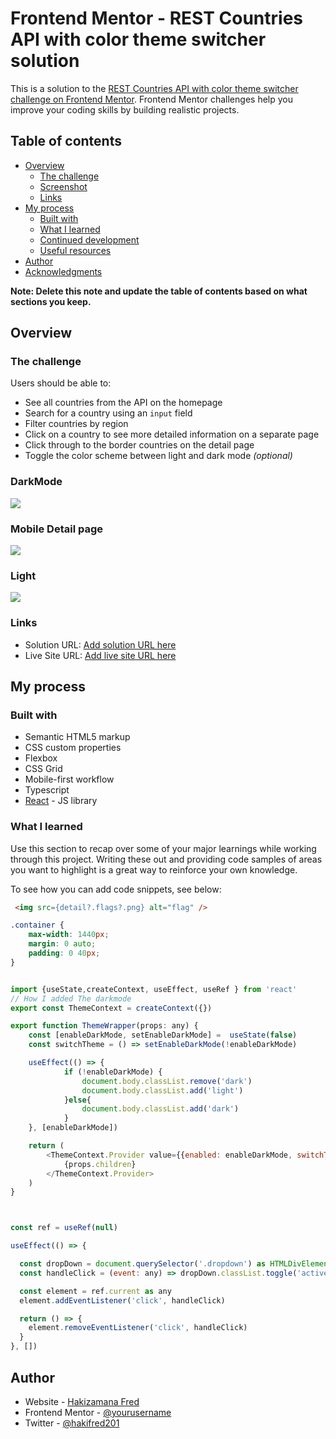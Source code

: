 # Frontend Mentor - REST Countries API with color theme switcher solution

This is a solution to the [REST Countries API with color theme switcher challenge on Frontend Mentor](https://www.frontendmentor.io/challenges/rest-countries-api-with-color-theme-switcher-5cacc469fec04111f7b848ca). Frontend Mentor challenges help you improve your coding skills by building realistic projects. 

## Table of contents

- [Overview](#overview)
  - [The challenge](#the-challenge)
  - [Screenshot](#screenshot)
  - [Links](#links)
- [My process](#my-process)
  - [Built with](#built-with)
  - [What I learned](#what-i-learned)
  - [Continued development](#continued-development)
  - [Useful resources](#useful-resources)
- [Author](#author)
- [Acknowledgments](#acknowledgments)

**Note: Delete this note and update the table of contents based on what sections you keep.**

## Overview

### The challenge

Users should be able to:

- See all countries from the API on the homepage
- Search for a country using an `input` field
- Filter countries by region
- Click on a country to see more detailed information on a separate page
- Click through to the border countries on the detail page
- Toggle the color scheme between light and dark mode *(optional)*

### DarkMode
![](./public/darkmode-home.png)

### Mobile Detail page
![](./public/detail-mobile.png)

### Light
![](./public/lightmode-home.png)



### Links

- Solution URL: [Add solution URL here](https://your-solution-url.com)
- Live Site URL: [Add live site URL here](https://your-live-site-url.com)

## My process

### Built with

- Semantic HTML5 markup
- CSS custom properties
- Flexbox
- CSS Grid
- Mobile-first workflow
- Typescript
- [React](https://reactjs.org/) - JS library


### What I learned

Use this section to recap over some of your major learnings while working through this project. Writing these out and providing code samples of areas you want to highlight is a great way to reinforce your own knowledge.

To see how you can add code snippets, see below:

```html
 <img src={detail?.flags?.png} alt="flag" />
```
```css
.container {
    max-width: 1440px;
    margin: 0 auto;
    padding: 0 40px;
}
```
```js

import {useState,createContext, useEffect, useRef } from 'react'
// How I added The darkmode
export const ThemeContext = createContext({})

export function ThemeWrapper(props: any) {
    const [enableDarkMode, setEnableDarkMode] =  useState(false)
    const switchTheme = () => setEnableDarkMode(!enableDarkMode)

    useEffect(() => {
            if (!enableDarkMode) {
                document.body.classList.remove('dark')
                document.body.classList.add('light')
            }else{
                document.body.classList.add('dark')
            }
    }, [enableDarkMode])

    return (
        <ThemeContext.Provider value={{enabled: enableDarkMode, switchTheme: switchTheme}}>
            {props.children}
        </ThemeContext.Provider>
    )
}



const ref = useRef(null)

useEffect(() => {

  const dropDown = document.querySelector('.dropdown') as HTMLDivElement
  const handleClick = (event: any) => dropDown.classList.toggle('active')

  const element = ref.current as any
  element.addEventListener('click', handleClick)

  return () => {
    element.removeEventListener('click', handleClick)
  }
}, [])


```

## Author

- Website - [Hakizamana Fred](https://www.your-site.com)
- Frontend Mentor - [@yourusername](https://www.frontendmentor.io/profile/hakizimana-fred)
- Twitter - [@hakifred201](https://www.twitter.com/hakifred201)



